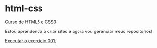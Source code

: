 # html-css
 Curso de HTML5 e CSS3

 Estou aprendendo a criar sites e agora vou gerenciar meus repositórios!

 <a href="https://richardxav.github.io/html-css/exercicios/ex001">Executar o exercicio 001.
